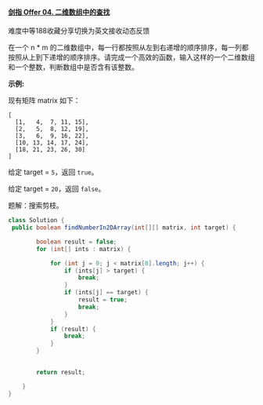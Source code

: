 #### [剑指 Offer 04. 二维数组中的查找](https://leetcode-cn.com/problems/er-wei-shu-zu-zhong-de-cha-zhao-lcof/)

难度中等188收藏分享切换为英文接收动态反馈

在一个 n * m 的二维数组中，每一行都按照从左到右递增的顺序排序，每一列都按照从上到下递增的顺序排序。请完成一个高效的函数，输入这样的一个二维数组和一个整数，判断数组中是否含有该整数。

 

**示例:**

现有矩阵 matrix 如下：

```
[
  [1,   4,  7, 11, 15],
  [2,   5,  8, 12, 19],
  [3,   6,  9, 16, 22],
  [10, 13, 14, 17, 24],
  [18, 21, 23, 26, 30]
]
```

给定 target = `5`，返回 `true`。

给定 target = `20`，返回 `false`。



题解：搜索剪枝。

```java
class Solution {
 public boolean findNumberIn2DArray(int[][] matrix, int target) {

        boolean result = false;
        for (int[] ints : matrix) {

            for (int j = 0; j < matrix[0].length; j++) {
                if (ints[j] > target) {
                    break;
                }
                if (ints[j] == target) {
                    result = true;
                    break;
                }
            }
            if (result) {
                break;
            }
        }
       

        return result;

    }
}
```

